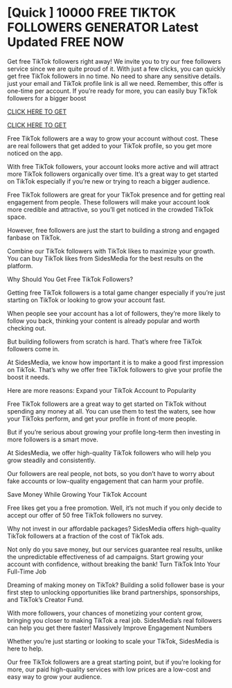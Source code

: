 # [Quick ] 10000 FREE TIKTOK FOLLOWERS GENERATOR Latest Updated FREE NOW

Get free TikTok followers right away! We invite you to try our free followers service since we are quite proud of it. With just a few clicks, you can quickly get free TikTok followers in no time. No need to share any sensitive details. just your email and TikTok profile link is all we need. Remember, this offer is one-time per account. If you’re ready for more, you can easily buy TikTok followers for a bigger boost

[CLICK HERE TO GET](https://appbitly.com/Free-TikTok-Followers)

[CLICK HERE TO GET](https://appbitly.com/Free-TikTok-Followers)


Free TikTok followers are a way to grow your account without cost. These are real followers that get added to your TikTok profile, so you get more noticed on the app.

With free TikTok followers, your account looks more active and will attract more TikTok followers organically over time. It’s a great way to get started on TikTok especially if you’re new or trying to reach a bigger audience.

Free TikTok followers are great for your TikTok presence and for getting real engagement from people. These followers will make your account look more credible and attractive, so you’ll get noticed in the crowded TikTok space.

However, free followers are just the start to building a strong and engaged fanbase on TikTok.

Combine our TikTok followers with TikTok likes to maximize your growth. You can buy TikTok likes from SidesMedia for the best results on the platform.


Why Should You Get Free TikTok Followers?

Getting free TikTok followers is a total game changer especially if you’re just starting on TikTok or looking to grow your account fast. 

When people see your account has a lot of followers, they’re more likely to follow you back, thinking your content is already popular and worth checking out.

But building followers from scratch is hard. That’s where free TikTok followers come in.

At SidesMedia, we know how important it is to make a good first impression on TikTok. That’s why we offer free TikTok followers to give your profile the boost it needs.

Here are more reasons:
Expand your TikTok Account to Popularity

Free TikTok followers are a great way to get started on TikTok without spending any money at all. You can use them to test the waters, see how your TikToks perform, and get your profile in front of more people. 

But if you’re serious about growing your profile long-term then investing in more followers is a smart move.

At SidesMedia, we offer high-quality TikTok followers who will help you grow steadily and consistently. 

Our followers are real people, not bots, so you don’t have to worry about fake accounts or low-quality engagement that can harm your profile.


Save Money While Growing Your TikTok Account

Free likes get you a free promotion. Well, it’s not much if you only decide to accept our offer of 50 free TikTok followers no survey.

Why not invest in our affordable packages? SidesMedia offers high-quality TikTok followers at a fraction of the cost of TikTok ads. 

Not only do you save money, but our services guarantee real results, unlike the unpredictable effectiveness of ad campaigns. Start growing your account with confidence, without breaking the bank!
Turn TikTok Into Your Full-Time Job

Dreaming of making money on TikTok? Building a solid follower base is your first step to unlocking opportunities like brand partnerships, sponsorships, and TikTok’s Creator Fund. 

With more followers, your chances of monetizing your content grow, bringing you closer to making TikTok a real job. SidesMedia’s real followers can help you get there faster!
Massively Improve Engagement Numbers

Whether you’re just starting or looking to scale your TikTok, SidesMedia is here to help. 

Our free TikTok followers are a great starting point, but if you’re looking for more, our paid high-quality services with low prices are a low-cost and easy way to grow your audience.
